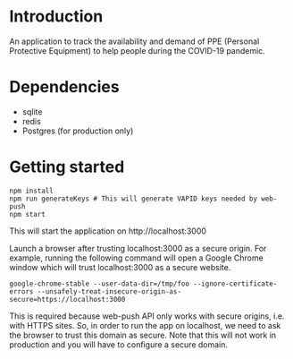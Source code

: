 # Introduction

An application to track the availability and demand of PPE (Personal Protective Equipment) to help people during the COVID-19 pandemic.

# Dependencies
* sqlite
* redis
* Postgres (for production only)

# Getting started

```
npm install
npm run generateKeys # This will generate VAPID keys needed by web-push 
npm start
```
This will start the application on http://localhost:3000

Launch a browser after trusting localhost:3000 as a secure origin. For example, running the following command will open a Google Chrome window which will trust localhost:3000 as a secure website.
```
google-chrome-stable --user-data-dir=/tmp/foo --ignore-certificate-errors --unsafely-treat-insecure-origin-as-secure=https://localhost:3000
```
This is required because web-push API only works with secure origins, i.e. with HTTPS sites. So, in order to run the app on localhost, we need to ask the browser to trust this domain as secure. Note that this will not work in production and you will have to configure a secure domain.